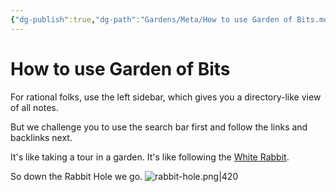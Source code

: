 ```yaml
---
{"dg-publish":true,"dg-path":"Gardens/Meta/How to use Garden of Bits.md","permalink":"/gardens/meta/how-to-use-garden-of-bits/","tags":["gob","digital-garden","idea"],"noteIcon":"1"}
---
```


# How to use Garden of Bits
For rational folks, use the left sidebar, which gives you a directory-like view of all notes. 

But we challenge you to use the search bar first and follow the links and backlinks next. 

It's like taking a tour in a garden. It's like following the [White Rabbit](https://en.wikipedia.org/wiki/White_Rabbit).

So down the Rabbit Hole we go.
![rabbit-hole.png|420](/img/user/GOB/assets/images/rabbit-hole.png)





